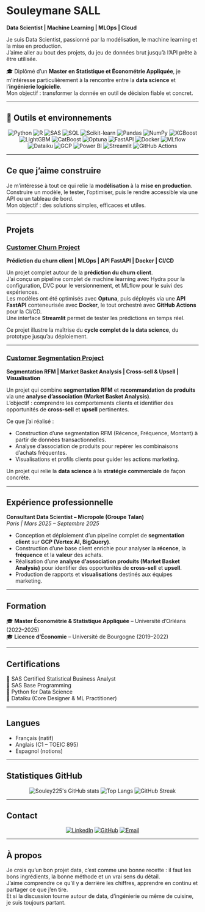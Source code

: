 # **Souleymane SALL**

**Data Scientist | Machine Learning | MLOps | Cloud**

Je suis Data Scientist, passionné par la modélisation, le machine learning et la mise en production.  
J’aime aller au bout des projets, du jeu de données brut jusqu’à l’API prête à être utilisée.  

🎓 Diplômé d’un **Master en Statistique et Économétrie Appliquée**, je m’intéresse particulièrement à la rencontre entre la **data science** et l’**ingénierie logicielle**.  
Mon objectif : transformer la donnée en outil de décision fiable et concret.

---

## **🧰 Outils et environnements**

<div align="center">

![Python](https://img.shields.io/badge/Python-3670A0?style=for-the-badge&logo=python&logoColor=ffdd54)
![R](https://img.shields.io/badge/R-276DC3?style=for-the-badge&logo=r&logoColor=white)
![SAS](https://img.shields.io/badge/SAS-1E90FF?style=for-the-badge&logo=sas&logoColor=white)
![SQL](https://img.shields.io/badge/SQL-005C84?style=for-the-badge&logo=postgresql&logoColor=white)
![Scikit-learn](https://img.shields.io/badge/Scikit--learn-F7931E?style=for-the-badge&logo=scikit-learn&logoColor=white)
![Pandas](https://img.shields.io/badge/Pandas-150458?style=for-the-badge&logo=pandas&logoColor=white)
![NumPy](https://img.shields.io/badge/NumPy-013243?style=for-the-badge&logo=numpy&logoColor=white)
![XGBoost](https://img.shields.io/badge/XGBoost-FF6F00?style=for-the-badge&logo=xgboost&logoColor=white)
![LightGBM](https://img.shields.io/badge/LightGBM-1C1C1C?style=for-the-badge&logo=lightgbm&logoColor=white)
![CatBoost](https://img.shields.io/badge/CatBoost-FFCC00?style=for-the-badge&logoColor=black)
![Optuna](https://img.shields.io/badge/Optuna-0080FF?style=for-the-badge&logoColor=white)
![FastAPI](https://img.shields.io/badge/FastAPI-009688?style=for-the-badge&logo=fastapi&logoColor=white)
![Docker](https://img.shields.io/badge/Docker-0db7ed?style=for-the-badge&logo=docker&logoColor=white)
![MLflow](https://img.shields.io/badge/MLflow-0194E2?style=for-the-badge&logo=mlflow&logoColor=white)
![Dataiku](https://img.shields.io/badge/Dataiku-00C7B7?style=for-the-badge&logo=dataiku&logoColor=white)
![GCP](https://img.shields.io/badge/Google_Cloud-4285F4?style=for-the-badge&logo=googlecloud&logoColor=white)
![Power BI](https://img.shields.io/badge/Power%20BI-F2C811?style=for-the-badge&logo=powerbi&logoColor=black)
![Streamlit](https://img.shields.io/badge/Streamlit-FF4B4B?style=for-the-badge&logo=streamlit&logoColor=white)
![GitHub Actions](https://img.shields.io/badge/GitHub%20Actions-2088FF?style=for-the-badge&logo=githubactions&logoColor=white)

</div>

---

## **Ce que j’aime construire**

Je m’intéresse à tout ce qui relie la **modélisation** à la **mise en production**.  
Construire un modèle, le tester, l’optimiser, puis le rendre accessible via une API ou un tableau de bord.  
Mon objectif : des solutions simples, efficaces et utiles.

---

## **Projets**

### **[Customer Churn Project](https://github.com/Souley225/Customer_Churn_Project)**  
**Prédiction du churn client | MLOps | API FastAPI | Docker | CI/CD**

Un projet complet autour de la **prédiction du churn client**.  
J’ai conçu un pipeline complet de machine learning avec Hydra pour la configuration, DVC pour le versionnement, et MLflow pour le suivi des expériences.  
Les modèles ont été optimisés avec **Optuna**, puis déployés via une **API FastAPI** conteneurisée avec **Docker**, le tout orchestré avec **GitHub Actions** pour la CI/CD.  
Une interface **Streamlit** permet de tester les prédictions en temps réel.

Ce projet illustre la maîtrise du **cycle complet de la data science**, du prototype jusqu’au déploiement.

---

### **[Customer Segmentation Project](https://github.com/Souley225/Customer_segmentation_project)**  
**Segmentation RFM | Market Basket Analysis | Cross-sell & Upsell | Visualisation**

Un projet qui combine **segmentation RFM** et **recommandation de produits** via une **analyse d’association (Market Basket Analysis)**.  
L’objectif : comprendre les comportements clients et identifier des opportunités de **cross-sell** et **upsell** pertinentes.  

Ce que j’ai réalisé :  
- Construction d’une segmentation RFM (Récence, Fréquence, Montant) à partir de données transactionnelles.  
- Analyse d’association de produits pour repérer les combinaisons d’achats fréquentes.  
- Visualisations et profils clients pour guider les actions marketing.  

Un projet qui relie la **data science** à la **stratégie commerciale** de façon concrète.

---

## **Expérience professionnelle**

**Consultant Data Scientist – Micropole (Groupe Talan)**  
*Paris | Mars 2025 – Septembre 2025*  
- Conception et déploiement d’un pipeline complet de **segmentation client** sur **GCP (Vertex AI, BigQuery)**.  
- Construction d’une base client enrichie pour analyser la **récence**, la **fréquence** et la **valeur** des achats.  
- Réalisation d’une **analyse d’association produits (Market Basket Analysis)** pour identifier des opportunités de **cross-sell** et **upsell**.  
- Production de rapports et **visualisations** destinés aux équipes marketing.

---

## **Formation**

🎓 **Master Économétrie & Statistique Appliquée** – Université d’Orléans (2022–2025)  
🎓 **Licence d’Économie** – Université de Bourgogne (2019–2022)

---

## **Certifications**

🏅 SAS Certified Statistical Business Analyst  
🏅 SAS Base Programming  
🏅 Python for Data Science  
🏅 Dataiku (Core Designer & ML Practitioner)

---

## **Langues**

- Français (natif)  
- Anglais (C1 – TOEIC 895)  
- Espagnol (notions)

---

## **Statistiques GitHub**

<div align="center">

![Souley225's GitHub stats](https://github-readme-stats.vercel.app/api?username=Souley225&show_icons=true&theme=tokyonight&hide_border=true&count_private=true)
![Top Langs](https://github-readme-stats.vercel.app/api/top-langs/?username=Souley225&layout=compact&theme=tokyonight&hide_border=true)
![GitHub Streak](https://github-readme-streak-stats.herokuapp.com/?user=Souley225&theme=tokyonight&hide_border=true)

</div>

---

## **Contact**

<div align="center">

[![LinkedIn](https://img.shields.io/badge/LinkedIn-0A66C2?style=for-the-badge&logo=linkedin&logoColor=white)](https://www.linkedin.com/in/souleymanes-sall)
[![GitHub](https://img.shields.io/badge/GitHub-100000?style=for-the-badge&logo=github&logoColor=white)](https://github.com/Souley225)
[![Email](https://img.shields.io/badge/Email-D14836?style=for-the-badge&logo=gmail&logoColor=white)](mailto:sallsouleymane2207@gmail.com)

</div>

---

## **À propos**

Je crois qu’un bon projet data, c’est comme une bonne recette : il faut les bons ingrédients, la bonne méthode et un vrai sens du détail.  
J’aime comprendre ce qu’il y a derrière les chiffres, apprendre en continu et partager ce que j’en tire.  
Et si la discussion tourne autour de data, d’ingénierie ou même de cuisine, je suis toujours partant.

